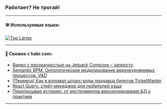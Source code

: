 ### Работает? Не трогай!

---
<!--
#### 🛠️ Technical stack:

![Java](https://img.shields.io/badge/Java-informational?logo=Oracle&style=flat&logoColor=white&color=FF4500)
![Kotlin](https://img.shields.io/badge/Kotlin-informational?logo=Kotlin&style=flat&logoColor=white&color=774D97)
![TS](https://img.shields.io/badge/TypeScript-informational?logo=typeScript&style=flat&logoColor=black&color=017acc)
![Python](https://img.shields.io/badge/Python-informational?logo=Python&style=flat&logoColor=black&color=ffdd54) <br>
![Spring](https://img.shields.io/badge/Spring-informational?logo=Spring&style=flat&logoColor=white&color=6DB33F) 
![SpringBoot](https://img.shields.io/badge/SpringBoot-informational?logo=SpringBoot&style=flat&logoColor=white&color=6DB33F)
![Nest](https://img.shields.io/badge/NestJS-informational?logo=NestJS&style=flat&logoColor=white&color=E0234E) 
![NodeJS](https://img.shields.io/badge/NodeJS-informational?logo=node.js&style=flat&logoColor=white&color=70A760)<br>
![PostgreSQL](https://img.shields.io/badge/PostgreSQL-informational?logo=PostgreSQL&style=flat&logoColor=white&color=DAA520)
![MongoDB](https://img.shields.io/badge/MongoDB-informational?logo=MongoDB&style=flat&logoColor=white&color=870000)
![Apache](https://img.shields.io/badge/Apache-informational?logo=apache&style=flat&logoColor=white&color=f74e28)

___ 
-->

#### 🛠️ Используемые языки:

[![Top Langs](https://github-readme-stats-u2qms2cxw-advtsettinggmailcoms-projects.vercel.app/api/top-langs/?username=zloylis&langs_count=10&hide_title=true&title_color=e6edf3&size_weight=0.5&count_weight=0.5&layout=compact&hide_progress=true&hide_border=true&theme=dracula)](https://github.com/zloylis)

<!---


####  :octocat:&nbsp;&nbsp; Статистика:

![GitHub stats](https://github-readme-stats-u2qms2cxw-advtsettinggmailcoms-projects.vercel.app/api?username=zloylis&show_icons=true&hide_border=true&theme=dracula&title_color=e6edf3&include_all_commits=true&count_private=true&hide_rank=false&hide_title=true&rank_icon=github)
-->
---

#### 💬 Свежее с habr.com:

<!-- BLOG-POST-LIST:START -->
- [Видео с прозрачностью на Jetpack Compose – запросто](https://habr.com/ru/companies/finam_broker/articles/828322/?utm_source=habrahabr&utm_medium=rss&utm_campaign=828322)
- [Semantic BPM. Онтологическое моделирование верхнеуровневых процессов. VAD](https://habr.com/ru/articles/828266/?utm_source=habrahabr&utm_medium=rss&utm_campaign=828266)
- [[Перевод] Как я взломал штрих-коды продавца билетов TicketMaster](https://habr.com/ru/articles/828124/?utm_source=habrahabr&utm_medium=rss&utm_campaign=828124)
- [React Query: стейт-менеджер для любителей кэша](https://habr.com/ru/companies/ru_mts/articles/828240/?utm_source=habrahabr&utm_medium=rss&utm_campaign=828240)
- [Переписывая историю: от инструментов версионирования БД к практике](https://habr.com/ru/companies/spring_aio/articles/827976/?utm_source=habrahabr&utm_medium=rss&utm_campaign=827976)
<!-- BLOG-POST-LIST:END -->

---

